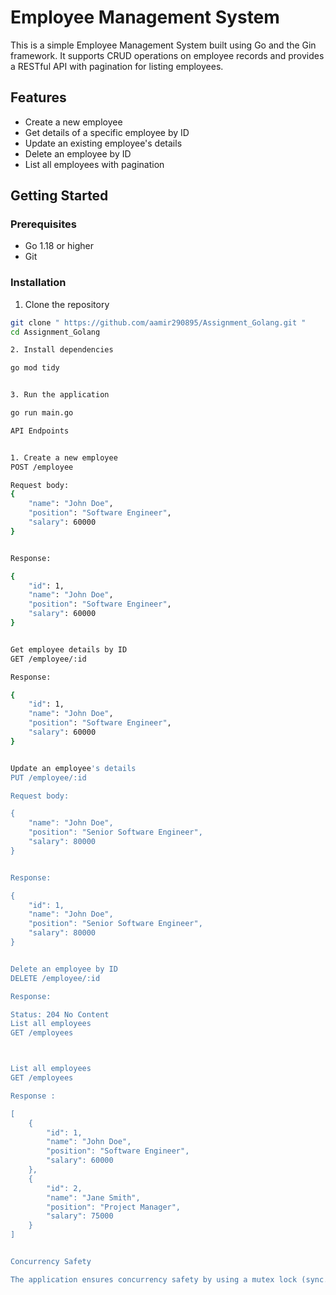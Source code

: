 # Employee Management System

This is a simple Employee Management System built using Go and the Gin framework. It supports CRUD operations on employee records and provides a RESTful API with pagination for listing employees.

## Features

- Create a new employee
- Get details of a specific employee by ID
- Update an existing employee's details
- Delete an employee by ID
- List all employees with pagination

## Getting Started

### Prerequisites

- Go 1.18 or higher
- Git

### Installation

1. Clone the repository

```bash
git clone " https://github.com/aamir290895/Assignment_Golang.git "
cd Assignment_Golang

2. Install dependencies

go mod tidy


3. Run the application

go run main.go

API Endpoints


1. Create a new employee
POST /employee

Request body: 
{
    "name": "John Doe",
    "position": "Software Engineer",
    "salary": 60000
}


Response:

{
    "id": 1,
    "name": "John Doe",
    "position": "Software Engineer",
    "salary": 60000
}


Get employee details by ID
GET /employee/:id

Response:

{
    "id": 1,
    "name": "John Doe",
    "position": "Software Engineer",
    "salary": 60000
}


Update an employee's details
PUT /employee/:id

Request body:

{
    "name": "John Doe",
    "position": "Senior Software Engineer",
    "salary": 80000
}


Response:

{
    "id": 1,
    "name": "John Doe",
    "position": "Senior Software Engineer",
    "salary": 80000
}


Delete an employee by ID
DELETE /employee/:id

Response:

Status: 204 No Content
List all employees
GET /employees



List all employees
GET /employees

Response : 

[
    {
        "id": 1,
        "name": "John Doe",
        "position": "Software Engineer",
        "salary": 60000
    },
    {
        "id": 2,
        "name": "Jane Smith",
        "position": "Project Manager",
        "salary": 75000
    }
]


Concurrency Safety

The application ensures concurrency safety by using a mutex lock (sync.Mutex) around read and write operations on the in-memory employee store.



